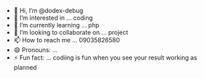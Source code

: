 - 👋 Hi, I’m @dodex-debug
- 👀 I’m interested in ... coding
- 🌱 I’m currently learning ... php
- 💞️ I’m looking to collaborate on ... project
- 📫 How to reach me ... 09035826580
- 😄 Pronouns: ...
- ⚡ Fun fact: ... codiing is fun when you see your result working as planned

<!---
dodex-debug/dodex-debug is a ✨ special ✨ repository because its `README.md` (this file) appears on your GitHub profile.
You can click the Preview link to take a look at your changes.
--->
